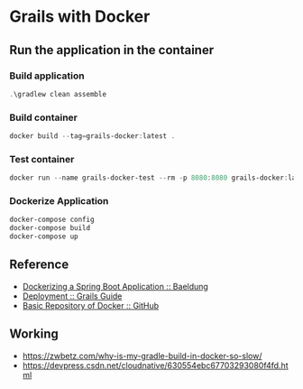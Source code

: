# Grails with Docker

## Run the application in the container

### Build application
```powershell
.\gradlew clean assemble
```

### Build container
```powershell
docker build --tag=grails-docker:latest .
```

### Test container
```powershell
docker run --name grails-docker-test --rm -p 8080:8080 grails-docker:latest
```

### Dockerize Application
```powershell
docker-compose config
docker-compose build
docker-compose up
```

## Reference

- [Dockerizing a Spring Boot Application :: Baeldung](https://www.baeldung.com/dockerizing-spring-boot-application)
- [Deployment :: Grails Guide](https://docs.grails.org/latest/guide/deployment.html)
- [Basic Repository of Docker :: GitHub](https://github.com/platzi/docker)


## Working

- https://zwbetz.com/why-is-my-gradle-build-in-docker-so-slow/
- https://devpress.csdn.net/cloudnative/630554ebc67703293080f4fd.html